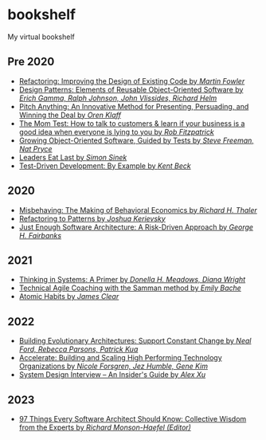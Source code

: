 # bookshelf
My virtual bookshelf


## Pre 2020

- [Refactoring: Improving the Design of Existing Code by *Martin Fowler*](https://www.goodreads.com/book/show/44936.Refactoring)
- [Design Patterns: Elements of Reusable Object-Oriented Software by *Erich Gamma, Ralph Johnson, John Vlissides, Richard Helm*](https://www.goodreads.com/book/show/85009.Design_Patterns)
- [Pitch Anything: An Innovative Method for Presenting, Persuading, and Winning the Deal by *Oren Klaff*](https://www.goodreads.com/book/show/10321016-pitch-anything)
- [The Mom Test: How to talk to customers & learn if your business is a good idea when everyone is lying to you by *Rob Fitzpatrick*](https://www.goodreads.com/book/show/52283963-the-mom-test)
- [Growing Object-Oriented Software, Guided by Tests by *Steve Freeman, Nat Pryce*](https://www.goodreads.com/book/show/4268826-growing-object-oriented-software-guided-by-tests)
- [Leaders Eat Last by *Simon Sinek*](https://www.goodreads.com/book/show/16144853-leaders-eat-last)
- [Test-Driven Development: By Example by *Kent Beck*](https://www.goodreads.com/book/show/387190.Test_Driven_Development)

## 2020

- [Misbehaving: The Making of Behavioral Economics by *Richard H. Thaler*](https://www.goodreads.com/book/show/26530355-misbehaving)
- [Refactoring to Patterns by *Joshua Kerievsky*](https://www.goodreads.com/book/show/85041.Refactoring_to_Patterns)
- [Just Enough Software Architecture: A Risk-Driven Approach by *George H. Fairbanks*](https://www.goodreads.com/book/show/9005772-just-enough-software-architecture)

## 2021

- [Thinking in Systems: A Primer by *Donella H. Meadows, Diana Wright*](https://www.goodreads.com/book/show/3828902-thinking-in-systems)
- [Technical Agile Coaching with the Samman method by *Emily Bache*](https://www.goodreads.com/book/show/56659570-technical-agile-coaching-with-the-samman-method)
- [Atomic Habits by *James Clear*](https://www.goodreads.com/book/show/33154385-atomic-habits)

## 2022

- [Building Evolutionary Architectures: Support Constant Change by *Neal Ford, Rebecca Parsons, Patrick Kua*](https://www.goodreads.com/book/show/35755822-building-evolutionary-architectures)
- [Accelerate: Building and Scaling High Performing Technology Organizations by *Nicole Forsgren, Jez Humble, Gene Kim*](https://www.goodreads.com/en/book/show/35747076-accelerate)
- [System Design Interview – An Insider's Guide by *Alex Xu*](https://www.goodreads.com/book/show/54109255-system-design-interview-an-insider-s-guide)

## 2023

- [97 Things Every Software Architect Should Know: Collective Wisdom from the Experts by *Richard Monson-Haefel
 (Editor)*](https://www.goodreads.com/book/show/5487765-97-things-every-software-architect-should-know)
